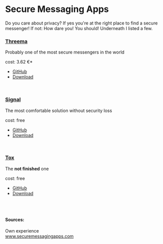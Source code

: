 # Secure Messaging Apps
Do you care about privacy? If yes you're at the right place to find a secure messenger! If not: How dare you! You should!
Underneath I listed a few.

### [Threema](https://threema.ch)
Probably one of the most secure messengers in the world <br>

cost: 3.62 €*

* [GitHub](https://github.com/threema-ch)
* [Download](https://threema.ch/download)

<br>

### [Signal](https://signal.org)
The most comfortable solution without security loss

cost: free

* [GitHub](https://github.com/signalapp)
* [Download](https://www.signal.org/download/)

<br>

### [Tox](https://tox.chat)
The **not finished** one

cost: free

* [GitHub](https://github.com/TokTok)
* [Download](https://tox.chat/download.html)

<br></br>

#### Sources: <br>
Own experience <br>
www.securemessagingapps.com
